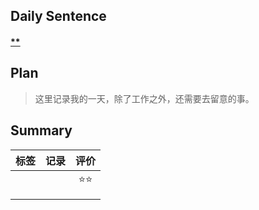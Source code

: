 ## **Daily Sentence**
#### <u>**</u>
> 

## **Plan**
>这里记录我的一天，除了工作之外，还需要去留意的事。

## **Summary**
| 标签  | 记录  | 评价  |
| :---: | :---: | :---: |
|       |       | ⭐⭐  |
|       |       |       |
|       |       |       |


